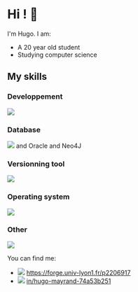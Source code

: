 # Hi ! 👋
I'm Hugo.
I am:
 - A 20 year old student
 - Studying computer science

## My skills
### Developpement
![](https://skillicons.dev/icons?i=html,css,js,ts,nodejs,npm,angular,react,vue,php,regex,python,c,java,django,kotlin,symfony,ros&perline=5)
### Database
![](https://skillicons.dev/icons?i=mysql,postgresql,mongodb) and Oracle and Neo4J
### Versionning tool
![](https://skillicons.dev/icons?i=git,github,gitlab,trello)
### Operating system
![](https://skillicons.dev/icons?i=windows,linux,ubuntu,debian)
### Other
![](https://skillicons.dev/icons?i=docker,markdown,vscode,vscodium,raspberrypi,postman)

You can find me:
- ![](https://skillicons.dev/icons?i=gitlab) https://forge.univ-lyon1.fr/p2206917
- ![](https://skillicons.dev/icons?i=linkedin) [in/hugo-mayrand-74a53b251](https://www.linkedin.com/in/hugo-mayrand-74a53b251/)
<!--
**Urssaff/Urssaff** is a ✨ _special_ ✨ repository because its `README.md` (this file) appears on your GitHub profile.

Here are some ideas to get you started:

- 🔭 I’m currently working on ...
- 🌱 I’m currently learning ...
- 👯 I’m looking to collaborate on ...
- 🤔 I’m looking for help with ...
- 💬 Ask me about ...
- 📫 How to reach me: ...
- 😄 Pronouns: ...
- ⚡ Fun fact: ...
-->
